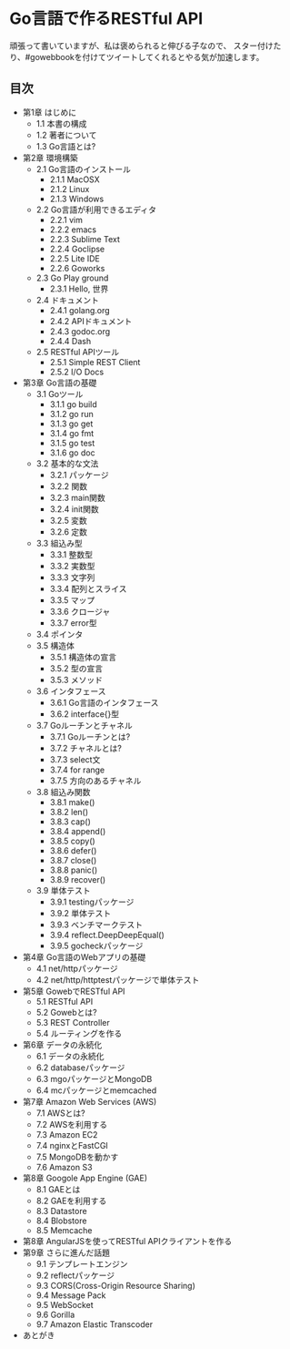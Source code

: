 Go言語で作るRESTful API
==========

頑張って書いていますが、私は褒められると伸びる子なので、
スター付けたり、#gowebbookを付けてツイートしてくれるとやる気が加速します。

目次
-----------

* 第1章 はじめに
	* 1.1 本書の構成
	* 1.2 著者について
	* 1.3 Go言語とは?
* 第2章 環境構築
	* 2.1 Go言語のインストール
		* 2.1.1 MacOSX
		* 2.1.2 Linux
		* 2.1.3 Windows
	* 2.2 Go言語が利用できるエディタ
		* 2.2.1 vim
		* 2.2.2 emacs
		* 2.2.3 Sublime Text
		* 2.2.4 Goclipse
		* 2.2.5 Lite IDE
		* 2.2.6 Goworks
	* 2.3 Go Play ground
		* 2.3.1 Hello, 世界
	* 2.4 ドキュメント
		* 2.4.1 golang.org
		* 2.4.2 APIドキュメント 
		* 2.4.3 godoc.org
		* 2.4.4 Dash
	* 2.5 RESTful APIツール
		* 2.5.1 Simple REST Client
		* 2.5.2 I/O Docs
* 第3章 Go言語の基礎
	* 3.1 Goツール
		* 3.1.1 go build
		* 3.1.2 go run
		* 3.1.3 go get
		* 3.1.4 go fmt
		* 3.1.5 go test
		* 3.1.6 go doc
	* 3.2 基本的な文法
		* 3.2.1 パッケージ
		* 3.2.2 関数
		* 3.2.3 main関数
		* 3.2.4 init関数
		* 3.2.5 変数
		* 3.2.6 定数
	* 3.3 組込み型
		* 3.3.1 整数型
		* 3.3.2 実数型
		* 3.3.3 文字列
		* 3.3.4 配列とスライス
		* 3.3.5 マップ
		* 3.3.6 クロージャ
		* 3.3.7 error型
	* 3.4 ポインタ
	* 3.5 構造体
		* 3.5.1 構造体の宣言
		* 3.5.2 型の宣言
		* 3.5.3 メソッド
	* 3.6 インタフェース
		* 3.6.1 Go言語のインタフェース
		* 3.6.2 interface{}型
	* 3.7 Goルーチンとチャネル
		* 3.7.1 Goルーチンとは?
		* 3.7.2 チャネルとは?
		* 3.7.3 select文
		* 3.7.4 for range
		* 3.7.5 方向のあるチャネル 
	* 3.8 組込み関数
		* 3.8.1 make()
		* 3.8.2 len()
		* 3.8.3 cap()
		* 3.8.4 append()
		* 3.8.5 copy()
		* 3.8.6 defer()
		* 3.8.7 close()
		* 3.8.8 panic()
		* 3.8.9 recover()
	* 3.9 単体テスト
		* 3.9.1 testingパッケージ
		* 3.9.2 単体テスト
		* 3.9.3 ベンチマークテスト
		* 3.9.4 reflect.DeepDeepEqual()
		* 3.9.5 gocheckパッケージ
* 第4章 Go言語のWebアプリの基礎
	* 4.1 net/httpパッケージ
	* 4.2 net/http/httptestパッケージで単体テスト
* 第5章 GowebでRESTful API
	* 5.1 RESTful API
	* 5.2 Gowebとは?
	* 5.3 REST Controller
	* 5.4 ルーティングを作る
* 第6章 データの永続化
	* 6.1 データの永続化
	* 6.2 databaseパッケージ
	* 6.3 mgoパッケージとMongoDB
	* 6.4 mcパッケージとmemcached
* 第7章 Amazon Web Services (AWS) 
	* 7.1 AWSとは?
	* 7.2 AWSを利用する
	* 7.3 Amazon EC2
	* 7.4 nginxとFastCGI
	* 7.5 MongoDBを動かす
	* 7.6 Amazon S3
* 第8章 Googole App Engine (GAE)
	* 8.1 GAEとは
	* 8.2 GAEを利用する
	* 8.3 Datastore
	* 8.4 Blobstore
	* 8.5 Memcache
* 第8章 AngularJSを使ってRESTful APIクライアントを作る
* 第9章 さらに進んだ話題
	* 9.1 テンプレートエンジン
	* 9.2 reflectパッケージ
	* 9.3 CORS(Cross-Origin Resource Sharing)
	* 9.4 Message Pack
	* 9.5 WebSocket
	* 9.6 Gorilla
	* 9.7 Amazon Elastic Transcoder
* あとがき
